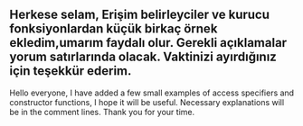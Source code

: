 Herkese selam,
Erişim belirleyciler ve kurucu fonksiyonlardan küçük birkaç örnek ekledim,umarım faydalı olur.
Gerekli açıklamalar yorum satırlarında olacak.
Vaktinizi ayırdığınız için teşekkür ederim.
--------------------------------------------
Hello everyone,
I have added a few small examples of access specifiers and constructor functions, 
I hope it will be useful.
Necessary explanations will be in the comment lines.
Thank you for your time.